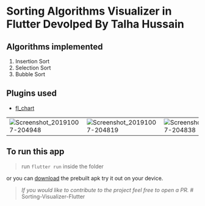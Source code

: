 # Sorting Algorithms Visualizer in Flutter Devolped By Talha Hussain 

## Algorithms implemented

1. Insertion Sort
2. Selection Sort
3. Bubble Sort

## Plugins used

* [fl_chart](https://pub.dev/packages/fl_chart)

| | | |
| --- | ---| ---|
| ![Screenshot_20191007-204948](https://user-images.githubusercontent.com/29589003/66323947-584d0000-e944-11e9-9abc-89e3b8fecad0.png) | ![Screenshot_20191007-204819](https://user-images.githubusercontent.com/29589003/66323948-584d0000-e944-11e9-9b2c-332932735d51.png) | ![Screenshot_20191007-204838](https://user-images.githubusercontent.com/29589003/66323950-584d0000-e944-11e9-8a01-c28c1bb77899.png)

## To run this app

> run `flutter run` inside the folder

or you can [download](sortingAlgo.apk) the prebuilt apk try it out on your device.

> *If you would like to contribute to the project feel free to open a PR.*
#   S o r t i n g - V i s u a l i z e r - F l u t t e r  
 